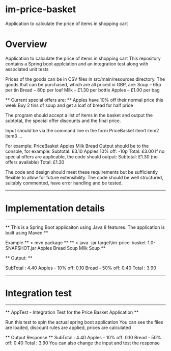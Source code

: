 # im-price-basket
Application to calculate the price of items in shopping cart

# Overview
Application to calculate the price of items in shopping cart 
This repository contains a Spring boot applciation and an integration test along with associated unit tests 

Prices of the goods can be in CSV files in src/main/resources directory.
The goods that can be purchased, which are all priced in GBP, are:
  Soup – 65p per tin
  Bread – 80p per loaf
  Milk – £1.30 per bottle
  Apples – £1.00 per bag

**  Current special offers are: ** 
  Apples have 10% off their normal price this week
  Buy 2 tins of soup and get a loaf of bread for half price

The program should accept a list of items in the basket and output the subtotal,
the special offer discounts and the final price. 

Input should be via the command line in the form PriceBasket item1 item2 item3 ...
 
 For example: PriceBasket Apples Milk Bread
 Output should be to the console, for example:
  Subtotal: £3.10
  Apples 10% off: -10p
  Total: £3.00
  If no special offers are applicable, the code should output:
  Subtotal: £1.30
  (no offers available)
  Total: £1.30


The code and design should meet these requirements but be sufficiently flexible to allow for future extensibility. The
code should be well structured, suitably commented, have error handling and be tested.

***********************************
# Implementation details
***********************************

**  This is a Spring Boot applicaiton using Java 8 features. The application is built using Maven.** 

Example
** > mvn package ** 
** > java -jar target\im-price-basket-1.0-SNAPSHOT.jar Apples Bread Soup Milk Soup ** 

** Output: ** 

 SubTotal : 4.40
 Apples - 10% off: 0.10 Bread - 50% off: 0.40
 Total : 3.90

***********************************
# Integration test
***********************************
 **  AppTest - Integration Test for the Price Basket Application ** 
 
 
 Run this test to spin the actual spring boot application
 You can see the files are loaded, discount rules are applied, prices are calculated
 
 
 ** Output Response ** 
 SubTotal : 4.40
 Apples - 10% off: 0.10 Bread - 50% off: 0.40
 Total : 3.90
 You can also change the input and test the response
